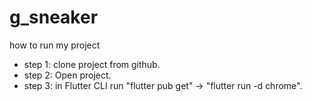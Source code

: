 # g_sneaker

how to run my project

- step 1: clone project from github.
- step 2: Open project.
- step 3: in Flutter CLI run "flutter pub get" -> "flutter run -d chrome".

